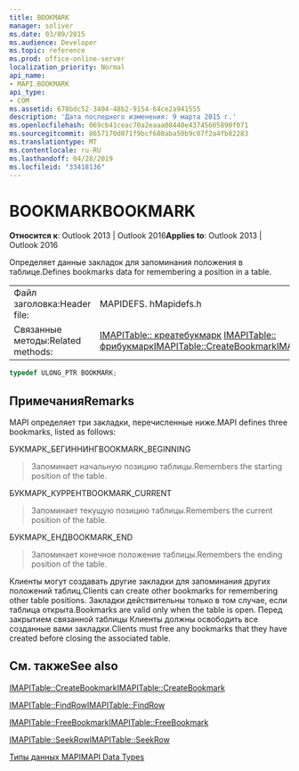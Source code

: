 ```yaml
---
title: BOOKMARK
manager: soliver
ms.date: 03/09/2015
ms.audience: Developer
ms.topic: reference
ms.prod: office-online-server
localization_priority: Normal
api_name:
- MAPI.BOOKMARK
api_type:
- COM
ms.assetid: 678bdc52-3404-48b2-9154-64ce2a941555
description: 'Дата последнего изменения: 9 марта 2015 г.'
ms.openlocfilehash: 069cb41ceac70a2eaaa08440e43745605890f071
ms.sourcegitcommit: 8657170d071f9bcf680aba50b9c07f2a4fb82283
ms.translationtype: MT
ms.contentlocale: ru-RU
ms.lasthandoff: 04/28/2019
ms.locfileid: "33418136"
---
```

# <a name="bookmark"></a><span data-ttu-id="b37d1-103">BOOKMARK</span><span class="sxs-lookup"><span data-stu-id="b37d1-103">BOOKMARK</span></span>

  
  
<span data-ttu-id="b37d1-104">**Относится к**: Outlook 2013 | Outlook 2016</span><span class="sxs-lookup"><span data-stu-id="b37d1-104">**Applies to**: Outlook 2013 | Outlook 2016</span></span> 
  
<span data-ttu-id="b37d1-105">Определяет данные закладок для запоминания положения в таблице.</span><span class="sxs-lookup"><span data-stu-id="b37d1-105">Defines bookmarks data for remembering a position in a table.</span></span> 
  
|||
|:-----|:-----|
|<span data-ttu-id="b37d1-106">Файл заголовка:</span><span class="sxs-lookup"><span data-stu-id="b37d1-106">Header file:</span></span>  <br/> |<span data-ttu-id="b37d1-107">MAPIDEFS. h</span><span class="sxs-lookup"><span data-stu-id="b37d1-107">Mapidefs.h</span></span>  <br/> |
|<span data-ttu-id="b37d1-108">Связанные методы:</span><span class="sxs-lookup"><span data-stu-id="b37d1-108">Related methods:</span></span>  <br/> |<span data-ttu-id="b37d1-109">[IMAPITable:: креатебукмарк](imapitable-createbookmark.md) [IMAPITable:: фрибукмарк](imapitable-freebookmark.md)</span><span class="sxs-lookup"><span data-stu-id="b37d1-109">[IMAPITable::CreateBookmark](imapitable-createbookmark.md)[IMAPITable::FreeBookmark](imapitable-freebookmark.md)</span></span> <br/> |
   
```cpp
typedef ULONG_PTR BOOKMARK;
```

## <a name="remarks"></a><span data-ttu-id="b37d1-110">Примечания</span><span class="sxs-lookup"><span data-stu-id="b37d1-110">Remarks</span></span>

<span data-ttu-id="b37d1-111">MAPI определяет три закладки, перечисленные ниже.</span><span class="sxs-lookup"><span data-stu-id="b37d1-111">MAPI defines three bookmarks, listed as follows:</span></span>
  
<span data-ttu-id="b37d1-112">БУКМАРК_БЕГИННИНГ</span><span class="sxs-lookup"><span data-stu-id="b37d1-112">BOOKMARK_BEGINNING</span></span> 
  
> <span data-ttu-id="b37d1-113">Запоминает начальную позицию таблицы.</span><span class="sxs-lookup"><span data-stu-id="b37d1-113">Remembers the starting position of the table.</span></span> 
    
<span data-ttu-id="b37d1-114">БУКМАРК_КУРРЕНТ</span><span class="sxs-lookup"><span data-stu-id="b37d1-114">BOOKMARK_CURRENT</span></span> 
  
> <span data-ttu-id="b37d1-115">Запоминает текущую позицию таблицы.</span><span class="sxs-lookup"><span data-stu-id="b37d1-115">Remembers the current position of the table.</span></span>
    
<span data-ttu-id="b37d1-116">БУКМАРК_ЕНД</span><span class="sxs-lookup"><span data-stu-id="b37d1-116">BOOKMARK_END</span></span> 
  
> <span data-ttu-id="b37d1-117">Запоминает конечное положение таблицы.</span><span class="sxs-lookup"><span data-stu-id="b37d1-117">Remembers the ending position of the table.</span></span>
    
<span data-ttu-id="b37d1-118">Клиенты могут создавать другие закладки для запоминания других положений таблиц.</span><span class="sxs-lookup"><span data-stu-id="b37d1-118">Clients can create other bookmarks for remembering other table positions.</span></span> <span data-ttu-id="b37d1-119">Закладки действительны только в том случае, если таблица открыта.</span><span class="sxs-lookup"><span data-stu-id="b37d1-119">Bookmarks are valid only when the table is open.</span></span> <span data-ttu-id="b37d1-120">Перед закрытием связанной таблицы Клиенты должны освободить все созданные вами закладки.</span><span class="sxs-lookup"><span data-stu-id="b37d1-120">Clients must free any bookmarks that they have created before closing the associated table.</span></span> 
  
## <a name="see-also"></a><span data-ttu-id="b37d1-121">См. также</span><span class="sxs-lookup"><span data-stu-id="b37d1-121">See also</span></span>



[<span data-ttu-id="b37d1-122">IMAPITable::CreateBookmark</span><span class="sxs-lookup"><span data-stu-id="b37d1-122">IMAPITable::CreateBookmark</span></span>](imapitable-createbookmark.md)
  
[<span data-ttu-id="b37d1-123">IMAPITable::FindRow</span><span class="sxs-lookup"><span data-stu-id="b37d1-123">IMAPITable::FindRow</span></span>](imapitable-findrow.md)
  
[<span data-ttu-id="b37d1-124">IMAPITable::FreeBookmark</span><span class="sxs-lookup"><span data-stu-id="b37d1-124">IMAPITable::FreeBookmark</span></span>](imapitable-freebookmark.md)
  
[<span data-ttu-id="b37d1-125">IMAPITable::SeekRow</span><span class="sxs-lookup"><span data-stu-id="b37d1-125">IMAPITable::SeekRow</span></span>](imapitable-seekrow.md)


[<span data-ttu-id="b37d1-126">Типы данных MAPI</span><span class="sxs-lookup"><span data-stu-id="b37d1-126">MAPI Data Types</span></span>](mapi-data-types.md)

